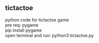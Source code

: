 ## tictactoe
python code for tictactoe game  
pre req: pygame  
pip install pygame  
open terminal and run: python3 tictactoe.py

